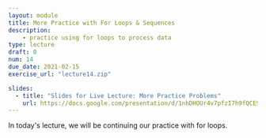 ```yaml
---
layout: module
title: More Practice with For Loops & Sequences
description:
    - practice using for loops to process data
type: lecture
draft: 0
num: 14
due_date: 2021-02-15 
exercise_url: "lecture14.zip"

slides:
  - title: "Slides for Live Lecture: More Practice Problems"
    url: https://docs.google.com/presentation/d/1nhDHOUr4v7pfzI7h9fQCESRnug9IGV8t3KsIWtI3Qsg/edit?usp=sharing
---
```


In today's lecture, we will be continuing our practice with for loops.